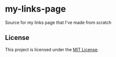 # my-links-page

Source for my links page that I've made from scratch

## License

This project is licensed under the [MIT License](LICENSE).

